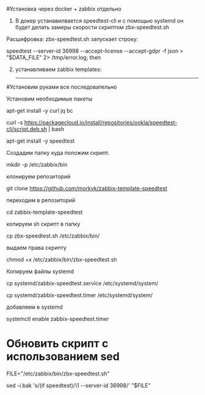 #Установка через docker + zabbix отдельно
1. В докер устанавилвается speedtest-cli и с помощью systemd он будет делать замеры скорости скриптом zbx-speedtest.sh

Расшифровка:
zbx-speedtest.sh запускает строку:

speedtest --server-id 36998 --accept-license --accept-gdpr -f json > "$DATA_FILE" 2> /tmp/error.log; then

2. устанавливаем zabbix templates:
   *********************

#Установим руками все последовательно

Установим необходимые пакеты

apt-get install -y curl jq bc

curl -s https://packagecloud.io/install/repositories/ookla/speedtest-cli/script.deb.sh | bash

apt-get install -y speedtest


Создадим папку куда положим скрипт.

mkdir -p /etc/zabbix/bin

клонируем репозиторий

git clone https://github.com/morkvk/zabbix-template-speedtest

переходим в репозиторий

cd zabbix-template-speedtest


копируем sh скрипт в папку

cp zbx-speedtest.sh /etc/zabbix/bin/

выдаем права скрипту

chmod +x /etc/zabbix/bin/zbx-speedtest.sh



Копируем файлы systemd

cp systemd/zabbix-speedtest.service /etc/systemd/system/

cp systemd/zabbix-speedtest.timer /etc/systemd/system/

добавляем в systemd

systemctl enable zabbix-speedtest.timer




# Обновить скрипт с использованием sed

FILE="/etc/zabbix/bin/zbx-speedtest.sh"

sed -i.bak 's/\(if speedtest\)/\1 --server-id 36998/' "$FILE"
